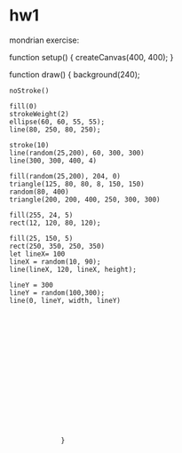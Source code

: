 # hw1
mondrian exercise:

function setup() {
  createCanvas(400, 400);
}

function draw() {
  background(240);

	noStroke()
	
	fill(0)
	strokeWeight(2)
	ellipse(60, 60, 55, 55);
	line(80, 250, 80, 250);
	
	stroke(10)
	line(random(25,200), 60, 300, 300)
	line(300, 300, 400, 4)
	
	fill(random(25,200), 204, 0)
	triangle(125, 80, 80, 8, 150, 150)
	random(80, 400)
	triangle(200, 200, 400, 250, 300, 300)
	
	fill(255, 24, 5)
	rect(12, 120, 80, 120);
	
	fill(25, 150, 5)
	rect(250, 350, 250, 350)
	let lineX= 100
	lineX = random(10, 90);
	line(lineX, 120, lineX, height);
	
	lineY = 300
	lineY = random(100,300);
	line(0, lineY, width, lineY)
	
	
	
	
	
	
	
	
	
	
	
	
	
	
	
	
				 
				 }
         
        
        
        
